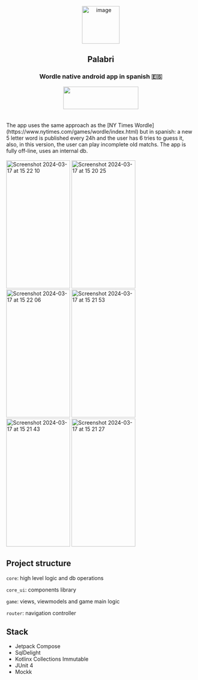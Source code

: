
<p align="center">  
  <img width="100" height = "100" alt="image" src="https://github.com/user-attachments/assets/4b56d23a-c2c5-45d9-b914-244efc82d7a9"/>

  <h2 align="center">Palabri</h2>
</p>

<h3 align="center">Wordle native android app in spanish 🇪🇸</h3>

<div align="center">
<a align= "center" href = "https://play.google.com/store/apps/details?id=com.luisma.palabri&hl=en&gl=US">
 <image width="200" height="60" src="https://github.com/LuisMaGit/jetpackcompose-wordle/assets/70621340/d118f44b-5f27-406f-8436-35b9c33d0ad9"></image>
</a>
</div>
</br>
</br>
The app uses the same approach as the [NY Times Wordle](https://www.nytimes.com/games/wordle/index.html) but in spanish: a new 5 letter word is published every 24h and the user has 6 tries
to guess it, also, in this version, the user can play incomplete old matchs. The app is fully off-line, uses an internal db.
</br>
</br>
<img width="170" height="340" alt="Screenshot 2024-03-17 at 15 22 10" src="https://github.com/LuisMaGit/jetpackcompose-wordle/assets/70621340/5b285cf1-1e8b-43b0-acee-91288567acd7">
<img width="170" height="340" alt="Screenshot 2024-03-17 at 15 20 25" src="https://github.com/LuisMaGit/jetpackcompose-wordle/assets/70621340/98bd5148-fdc6-481e-bcad-e8d11aa3ed5a">
<img width="170" height="340" alt="Screenshot 2024-03-17 at 15 22 06" src="https://github.com/LuisMaGit/jetpackcompose-wordle/assets/70621340/3eed44cf-c7af-44ee-a645-5b5a40815621">
<img width="170" height="340" alt="Screenshot 2024-03-17 at 15 21 53" src="https://github.com/LuisMaGit/jetpackcompose-wordle/assets/70621340/333c7e3e-c83c-42a2-8223-832d8f7f7f4c">
<img width="170" height="340" alt="Screenshot 2024-03-17 at 15 21 43" src="https://github.com/LuisMaGit/jetpackcompose-wordle/assets/70621340/9ebc6136-f128-4dd1-adcb-7622c8596b9b">
<img width="170" height="340" alt="Screenshot 2024-03-17 at 15 21 27" src="https://github.com/LuisMaGit/jetpackcompose-wordle/assets/70621340/6784ff89-fdd2-479a-9d16-15d6a14551d6">

## Project structure

<code>core</code>: high level logic and db operations

<code>core_ui</code>: components library

<code>game</code>: views, viewmodels and game main logic

<code>router</code>: navigation controller

## Stack
* Jetpack Compose
* SqlDelight
* Kotlinx Collections Immutable
* JUnit 4
* Mockk
